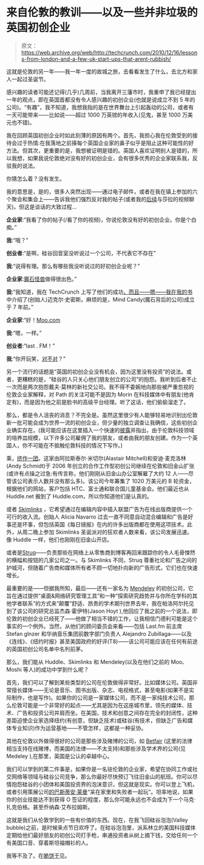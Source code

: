 # 来自伦敦的教训——以及一些并非垃圾的英国初创企业

> 原文：<https://web.archive.org/web/http://techcrunch.com/2010/12/16/lessons-from-london-and-a-few-uk-start-ups-that-arent-rubbish/>

这就是伦敦的另一年——我一年一度的故城之旅，去看看发生了什么，去北方和家人一起过圣诞节。

感兴趣的读者可能还记得(几乎)几周前，当我离开三藩市时，我重申了我已经提出一年的观点，即在英国首都没有令人感兴趣的初创企业(也就是说成立不到 5 年的公司)。“有趣”，我不知道，我想我指的是在世界舞台上引起轰动的公司，或者有一天可能带来——比如说——超过 1000 万英镑的年收入(见鬼，甚至 1000 万美元也不错)。

我在回顾英国初创企业时如此刻薄的原因有两个。首先，我担心我在伦敦受到的接待会过于热情:在我落地之前揍每个英国企业家的鼻子似乎是阻止这种可能性的好方法。但其次，更重要的是，我想被证明是错的。英国人喜欢证明别人是错的，所以我想，如果我说伦敦绝对没有好的初创企业，会有很多优秀的企业家联系我，反驳我的说法。

你猜怎么着？没有发生。

我的意思是，是的，很多人突然出现——通过电子邮件，或者在我在镇上参加的六个聚会和集会上——告诉我他们强烈反对我的帖子(或者我的[后续](https://web.archive.org/web/20230320192108/https://techcrunch.com/2010/12/10/witn-paul-still-hates-le-web-london-and-apparently-sitting-still-tctv/)与莎拉的视频聊天)。但这是谈话的大致过程…

**企业家**:“我看了你的帖子(/看了你的视频)，你说伦敦没有好的初创企业。你是个白痴。”

**我**:“哦？”

**创业者**:“是啊，硅谷回音室没听说过一个公司，不代表它不存在”

**我**:“说得有理。那么有哪些我没听说过的好初创企业呢？”

**企业家**:[魔石怪兽](https://web.archive.org/web/20230320192108/http://www.moshimonsters.com/)做得很出色。”

**我**:“我知道，我在 TechCrunch 上写了他们的成功[，而且——嗯——我在我的](https://web.archive.org/web/20230320192108/https://techcrunch.com/2010/10/28/moshi-monsters-100-million-in-projected-product-sales-and-youve-never-heard-of-them/)[书](https://web.archive.org/web/20230320192108/http://www.bringingnothingtotheparty.com/)中介绍了(创始人)迈克尔·史密斯。麻烦的是，Mind Candy(魔石背后的公司)成立于 7 年前。”

**企业家**:“好！[Moo.com](https://web.archive.org/web/20230320192108/http://www.moo.com/)

**我**:“嗯，一样。”

**创业者**:“last . FM！”

**我**:“你开玩笑，[对不对](https://web.archive.org/web/20230320192108/http://news.bbc.co.uk/1/hi/6701863.stm)？”

另一个流行的话题是“英国的初创企业没有机会，因为这里没有投资”的说法。或者，更糟糕的是，“硅谷的人只关心他们朋友创立的公司”的抱怨。我听到后者不止一次而是两次抱怨戴夫·莫林的新社交公司。我不得不委婉地向那些被严重忽视的伦敦企业家解释，对 Path 的关注可能不是因为 Morin 在科技媒体中有朋友(他肯定有)，而是因为他之前是脸书的高级平台经理。听了这话，他们偷偷溜走了。

那么，都是令人沮丧的消息？不完全是。虽然这里很少有人能够轻易地识别出伦敦新一批可能会成为世界一流的初创企业，但少量的独立调查让我确信，这些初创企业确实存在。(我可能应该在这里插入一个快速的[披露](https://web.archive.org/web/20230320192108/http://www.paulcarr.com/ethics)并指出，由于伦敦科技领域的培养皿规模，以下许多公司雇佣了我的朋友，或者由我的朋友创建。作为一个英国人，你不可能在不抵触伦敦科技的情况下写作。)

乘，[挤作一团](https://web.archive.org/web/20230320192108/http://www.huddle.com/)。这家由阿拉斯泰尔·米切尔(Alastair Mitchell)和安迪·麦克洛林(Andy Schmidt)于 2006 年创立的合作工作型初创公司继续在伦敦和旧金山扩张(或许有点操之过急:有传言称，他们刚刚从旧金山办公室解雇了大约 12 人——尽管该公司表示人数并没有那么多)。该公司今年筹集了 1020 万美元的 B 轮资金，根据他们的网站，客户包括 HTC、富士通和联合国儿童基金会。他们最近也从 Huddle.net 搬到了 Huddle.com，所以你知道他们是认真的。

或者 [Skimlinks](https://web.archive.org/web/20230320192108/http://www.skimlinks.com/) ，它希望通过在编辑内容中插入联盟广告为在线出版商提供一个可行的收入流。创始人 Alicia Navarro 过去一直不同意自动混合编辑和广告是好事还是坏事，但包括英国《每日镜报》在内的许多出版商都在使用这项技术。此外，从周二晚上参加 Skimlinks 圣诞派对的狂欢者人数来看，该公司发展迅速。像 Huddle 一样，他们也刚刚在旧金山开店。

或者是[Struq](https://web.archive.org/web/20230320192108/http://www.struq.com/)——负责那些在网络上从零售商到博客再回来跟踪你的令人毛骨悚然的横幅和按钮的几家公司之一。与 Skimlinks 不同，Struq 尊重社论和广告之间的护城河，但随着广告商和媒体所有者不顾一切地扑向新的广告形式，它们也在快速增长。

最重要的是——但据我所知，最后——还有一家名为 [Mendeley](https://web.archive.org/web/20230320192108/http://www.mendeley.com/) 的初创公司，它旨在通过提供“桌面&网络研究管理工具”和一种“探索研究趋势并与你所在学科的其他学者联系”的方式来“颠覆”舒适、昂贵的学术期刊世界去年，我在帕洛阿尔托见到了该公司的研究总监杰森·霍伊特(Jason Hoyt ),他回应了我之前的一个说法，即伦敦的初创企业已经死了——他做了相当不错的工作，让我相信门德利可能是这个事实的一个例外。当然，从他们的顾问委员会来看——包括 Last.fm 前主席 Stefan glnzer 和华纳音乐集团前数字部门负责人 Alejandro Zubillaga——以及《连线》、《纽约时报》甚至美国政府的好评(T8)——该公司可能应该在任何有前途的英国初创公司名单中名列前茅。

那么，我们能从 Huddle、Skimlinks 和 Mendeley(以及在他们之前的 Moo、Moshi 等人)的成功中学到什么呢？

首先，我们可以了解到某些类型的公司在伦敦做得非常好。比如媒体公司。英国非常擅长媒体——无论是音乐、图书出版、杂志、电视格式，甚至电影(如果不是实际制作，也是写作)。如果你的公司是一家媒体公司，而不是一家纯技术公司，那么伦敦可能是一个非常好的起点——尤其是因为在这座城市里，领先的媒体、技术、广告和投资公司并肩而坐。在美国，技术和创意之间存在完全的封闭性，这种差距迫使企业家选择纽约(有创意，但缺乏技术)或硅谷(有技术，但缺乏广告和媒体专业知识)作为运营基地——不管怎样，这都是一种妥协。

其他在伦敦以外做得很好的公司是那些涉及赌博的公司，如 [Betfair](https://web.archive.org/web/20230320192108/http://www.crunchbase.com/company/betfair) (这里的法律相当支持在线赌博，而美国的法律——不太支持)和那些涉及学术界的公司(见 Medeley ),在那里，英国是公认的卓越中心。

我们可以学到的第二件事是，如果你是一名驻伦敦的企业家，希望在协同工作或社交网络等领域与硅谷公司竞争，那么你最好尽快预订飞往旧金山的航班。你可以尽情抱怨硅谷的小团体和美国投资界的泡沫意识，但这就是现实。你可以登上飞机，或者引用策展公司[的巴斯蒂安·莱曼](https://web.archive.org/web/20230320192108/https://techcrunch.com/2010/10/11/euro-entrepreneurs-either-come-to-the-valley-or-stay-home-and-play-with-the-losers/)“呆在家里和失败者一起玩”。坦率地说，如果你的创业技能达不到获得 O 签证的程度，那么你可能永远也不会成为下一个马克·扎克伯格。甚至乔纳森·艾布拉姆斯。

这就是我们从伦敦学到的一些有价值的东西。现在，在我飞回硅谷泡泡(Valley bubble)之前，是时候来点节日欢呼了。在硅谷泡泡里，派系林立的美国科技媒体定期给他们最好朋友的初创公司打手枪，串通投资者从树上摘下钱，交给任何一个有美国口音、穿着斯坦福帽衫的人。

我等不及了。在[脆饼干](https://web.archive.org/web/20230320192108/https://techcrunch.com/2010/12/15/first-release-crunchies-tickets/)见。